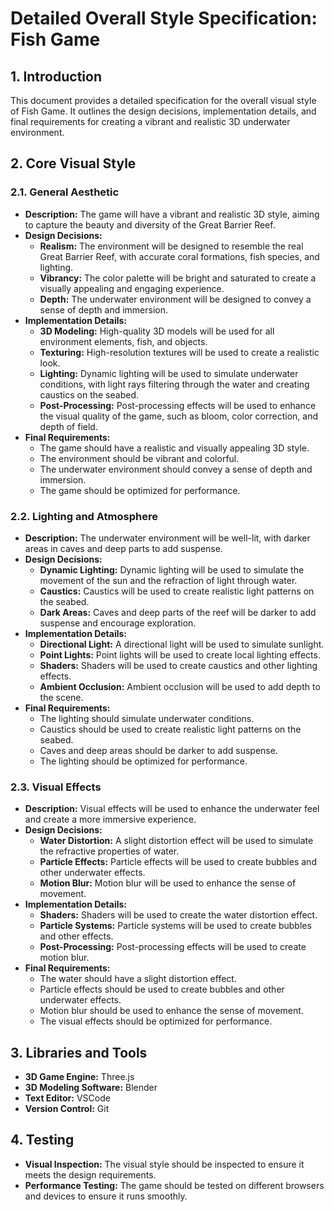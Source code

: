 # Detailed Overall Style Specification: Fish Game

## 1. Introduction
This document provides a detailed specification for the overall visual style of Fish Game. It outlines the design decisions, implementation details, and final requirements for creating a vibrant and realistic 3D underwater environment.

## 2. Core Visual Style

### 2.1. General Aesthetic
*   **Description:** The game will have a vibrant and realistic 3D style, aiming to capture the beauty and diversity of the Great Barrier Reef.
*   **Design Decisions:**
    *   **Realism:** The environment will be designed to resemble the real Great Barrier Reef, with accurate coral formations, fish species, and lighting.
    *   **Vibrancy:** The color palette will be bright and saturated to create a visually appealing and engaging experience.
    *   **Depth:** The underwater environment will be designed to convey a sense of depth and immersion.
*   **Implementation Details:**
    *   **3D Modeling:** High-quality 3D models will be used for all environment elements, fish, and objects.
    *   **Texturing:** High-resolution textures will be used to create a realistic look.
    *   **Lighting:** Dynamic lighting will be used to simulate underwater conditions, with light rays filtering through the water and creating caustics on the seabed.
    *   **Post-Processing:** Post-processing effects will be used to enhance the visual quality of the game, such as bloom, color correction, and depth of field.
*   **Final Requirements:**
    *   The game should have a realistic and visually appealing 3D style.
    *   The environment should be vibrant and colorful.
    *   The underwater environment should convey a sense of depth and immersion.
    *   The game should be optimized for performance.

### 2.2. Lighting and Atmosphere
*   **Description:** The underwater environment will be well-lit, with darker areas in caves and deep parts to add suspense.
*   **Design Decisions:**
    *   **Dynamic Lighting:** Dynamic lighting will be used to simulate the movement of the sun and the refraction of light through water.
    *   **Caustics:** Caustics will be used to create realistic light patterns on the seabed.
    *   **Dark Areas:** Caves and deep parts of the reef will be darker to add suspense and encourage exploration.
*   **Implementation Details:**
    *   **Directional Light:** A directional light will be used to simulate sunlight.
    *   **Point Lights:** Point lights will be used to create local lighting effects.
    *   **Shaders:** Shaders will be used to create caustics and other lighting effects.
    *   **Ambient Occlusion:** Ambient occlusion will be used to add depth to the scene.
*   **Final Requirements:**
    *   The lighting should simulate underwater conditions.
    *   Caustics should be used to create realistic light patterns on the seabed.
    *   Caves and deep areas should be darker to add suspense.
    *   The lighting should be optimized for performance.

### 2.3. Visual Effects
*   **Description:** Visual effects will be used to enhance the underwater feel and create a more immersive experience.
*   **Design Decisions:**
    *   **Water Distortion:** A slight distortion effect will be used to simulate the refractive properties of water.
    *   **Particle Effects:** Particle effects will be used to create bubbles and other underwater effects.
    *   **Motion Blur:** Motion blur will be used to enhance the sense of movement.
*   **Implementation Details:**
    *   **Shaders:** Shaders will be used to create the water distortion effect.
    *   **Particle Systems:** Particle systems will be used to create bubbles and other effects.
    *   **Post-Processing:** Post-processing effects will be used to create motion blur.
*   **Final Requirements:**
    *   The water should have a slight distortion effect.
    *   Particle effects should be used to create bubbles and other underwater effects.
    *   Motion blur should be used to enhance the sense of movement.
    *   The visual effects should be optimized for performance.

## 3. Libraries and Tools
*   **3D Game Engine:** Three.js
*   **3D Modeling Software:** Blender
*   **Text Editor:** VSCode
*   **Version Control:** Git

## 4. Testing
*   **Visual Inspection:** The visual style should be inspected to ensure it meets the design requirements.
*   **Performance Testing:** The game should be tested on different browsers and devices to ensure it runs smoothly.